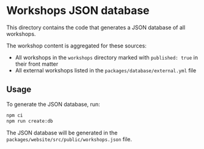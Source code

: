 # Workshops JSON database

This directory contains the code that generates a JSON database of all workshops.

The workshop content is aggregated for these sources:
- All workshops in the `workshops` directory marked with `published: true` in their front matter
- All external workshops listed in the `packages/database/external.yml` file

## Usage

To generate the JSON database, run:

```bash
npm ci 
npm run create:db
```

The JSON database will be generated in the `packages/website/src/public/workshops.json` file.
